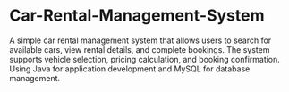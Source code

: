 # Car-Rental-Management-System
A simple car rental management system that allows users to search for available cars, view rental details, and complete bookings. The system supports vehicle selection, pricing calculation, and booking confirmation. Using Java for application development and MySQL for database management.
